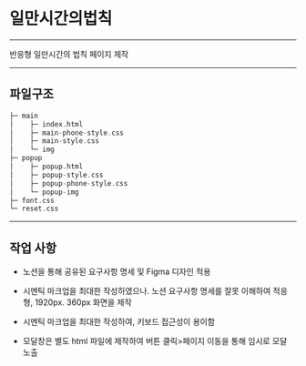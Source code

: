 # 일만시간의법칙

---

반응형 일만시간의 법칙 페이지 제작

---

## 파일구조
```C
├─ main
│    ├─ index.html
│    ├─ main-phone-style.css
│    ├─ main-style.css
│    └─ img
├─ popup
│    ├─ popup.html
│    ├─ popup-style.css
│    ├─ popup-phone-style.css
│    └─ popup-img
├─ font.css
└─ reset.css
```
---

## 작업 사항

* 노션을 통해 공유된 요구사항 명세 및 Figma 디자인 적용

* 시멘틱 마크업을 최대한 작성하였으나. 노션 요구사항 명세를 잘못 이해하여 적응형, 1920px. 360px 화면을 제작

* 시멘틱 마크업을 최대한 작성하여, 키보드 접근성이 용이함

* 모달창은 별도 html 파일에 제작하여 버튼 클릭>페이지 이동을 통해 임시로 모달 노출
